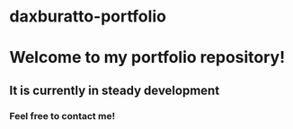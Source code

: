 # daxburatto-portfolio

# Welcome to my portfolio repository!

## It is currently in steady development

### Feel free to contact me!
